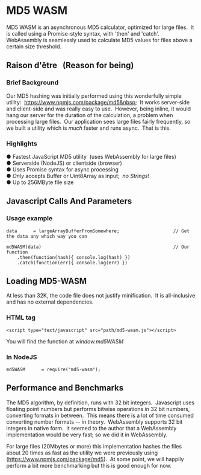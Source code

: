 # MD5 WASM

MD5 WASM is an asynchronous MD5 calculator, optimized for large files.&nbsp;
It is called using a Promise-style syntax, with 'then' and 'catch'.&nbsp;
WebAssembly is seamlessly used to calculate MD5 values for files above a certain size threshold.

## Raison d'être &nbsp; (Reason for being)

### Brief Background

Our MD5 hashing was initially performed using this wonderfully simple utility:&nbsp; 
https://www.npmjs.com/package/md5&nbsp;&nbsp;
It works server-side and client-side and was really easy to use.&nbsp; 
However, being inline, it would hang our server for the duration of the calculation, a problem when processing large files.&nbsp;
Our application sees large files fairly frequently, so we built a utility which is *much* faster and runs async.&nbsp;
That is this.

### Highlights

&#9679; Fastest JavaScript MD5 utility&nbsp;&nbsp;(uses WebAssembly for large files)&nbsp;   
&#9679; Serverside (NodeJS) or clientside (browser)&nbsp;   
&#9679; Uses Promise syntax for async processing&nbsp;   
&#9679; *Only* accepts Buffer or Uint8Array as input;&nbsp; _no_ _Strings_!&nbsp;   
&#9679; Up to 256MByte file size&nbsp;   


## Javascript Calls And Parameters

### Usage example

	data      = largeArrayBufferFromSomewhere;                    // Get the data any which way you can

	md5WASM(data)                                                 // Our function
	    .then(function(hash){ console.log(hash) })
	    .catch(function(err){ console.log(err) })

## Loading MD5-WASM

At less than 32K, the code file does not justify minification.&nbsp;
It is all-inclusive and has no external dependencies.&nbsp;

### HTML tag

	<script type="text/javascript" src="path/md5-wasm.js"></script>

You will find the function at *window.md5WASM*

### In NodeJS

	md5WASM      = require("md5-wasm");

## Performance and Benchmarks

The MD5 algorithm, by definition, runs with 32 bit integers.&nbsp;
Javascript uses floating point numbers but performs bitwise operations in 32 bit numbers, converting formats in between.&nbsp;
This means there is a lot of time consumed converting number formats -- in theory.&nbsp;
WebAssembly supports 32 bit integers in native form.&nbsp;
It seemed to the author that a WebAssembly implementation would be very fast; so we did it in WebAssembly.&nbsp;

For large files (20Mbytes or more) this implementation hashes the files about 20 times as fast as the utility we were previously using (https://www.npmjs.com/package/md5).&nbsp;
At some point, we will happily perform a bit more benchmarking but this is good enough for now.

